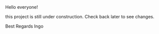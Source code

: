 Hello everyone!

this project is still under construction. Check back later to see changes.

Best Regards Ingo

